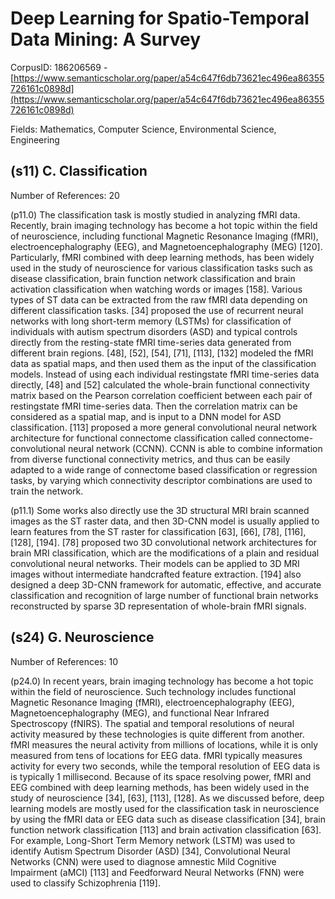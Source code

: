 # Deep Learning for Spatio-Temporal Data Mining: A Survey

CorpusID: 186206569 - [https://www.semanticscholar.org/paper/a54c647f6db73621ec496ea86355726161c0898d](https://www.semanticscholar.org/paper/a54c647f6db73621ec496ea86355726161c0898d)

Fields: Mathematics, Computer Science, Environmental Science, Engineering

## (s11) C. Classification
Number of References: 20

(p11.0) The classification task is mostly studied in analyzing fMRI data. Recently, brain imaging technology has become a hot topic within the field of neuroscience, including functional Magnetic Resonance Imaging (fMRI), electroencephalography (EEG), and Magnetoencephalography (MEG) [120]. Particularly, fMRI combined with deep learning methods, has been widely used in the study of neuroscience for various classification tasks such as disease classification, brain function network classification and brain activation classification when watching words or images [158]. Various types of ST data can be extracted from the raw fMRI data depending on different classification tasks. [34] proposed the use of recurrent neural networks with long short-term memory (LSTMs) for classification of individuals with autism spectrum disorders (ASD) and typical controls directly from the resting-state fMRI time-series data generated from different brain regions. [48], [52], [54], [71], [113], [132] modeled the fMRI data as spatial maps, and then used them as the input of the classification models. Instead of using each individual restingstate fMRI time-series data directly, [48] and [52] calculated the whole-brain functional connectivity matrix based on the Pearson correlation coefficient between each pair of restingstate fMRI time-series data. Then the correlation matrix can be considered as a spatial map, and is input to a DNN model for ASD classification. [113] proposed a more general convolutional neural network architecture for functional connectome classification called connectome-convolutional neural network (CCNN). CCNN is able to combine information from diverse functional connectivity metrics, and thus can be easily adapted to a wide range of connectome based classification or regression tasks, by varying which connectivity descriptor combinations are used to train the network.

(p11.1) Some works also directly use the 3D structural MRI brain scanned images as the ST raster data, and then 3D-CNN model is usually applied to learn features from the ST raster for classification [63], [66], [78], [116], [128], [194]. [78] proposed two 3D convolutional network architectures for brain MRI classification, which are the modifications of a plain and residual convolutional neural networks. Their models can be applied to 3D MRI images without intermediate handcrafted feature extraction. [194] also designed a deep 3D-CNN framework for automatic, effective, and accurate classification and recognition of large number of functional brain networks reconstructed by sparse 3D representation of whole-brain fMRI signals.
## (s24) G. Neuroscience
Number of References: 10

(p24.0) In recent years, brain imaging technology has become a hot topic within the field of neuroscience. Such technology includes functional Magnetic Resonance Imaging (fMRI), electroencephalography (EEG), Magnetoencephalography (MEG), and functional Near Infrared Spectroscopy (fNIRS). The spatial and temporal resolutions of neural activity measured by these technologies is quite different from another. fMRI measures the neural activity from millions of locations, while it is only measured from tens of locations for EEG data. fMRI typically measures activity for every two seconds, while the temporal resolution of EEG data is is typically 1 millisecond. Because of its space resolving power, fMRI and EEG combined with deep learning methods, has been widely used in the study of neuroscience [34], [63], [113], [128]. As we discussed before, deep learning models are mostly used for the classification task in neuroscience by using the fMRI data or EEG data such as disease classification [34], brain function network classification [113] and brain activation classification [63]. For example, Long-Short Term Memory network (LSTM) was used to identify Autism Spectrum Disorder (ASD) [34], Convolutional Neural Networks (CNN) were used to diagnose amnestic Mild Cognitive Impairment (aMCI) [113] and Feedforward Neural Networks (FNN) were used to classify Schizophrenia [119].
